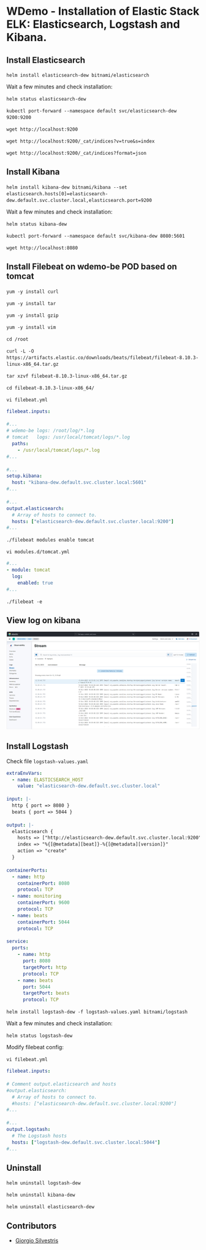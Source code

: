 # WDemo - Installation of Elastic Stack ELK: Elasticsearch, Logstash and Kibana.

## Install Elasticsearch

`helm install elasticsearch-dew bitnami/elasticsearch`

Wait a few minutes and check installation:

`helm status elasticsearch-dew`

`kubectl port-forward --namespace default svc/elasticsearch-dew 9200:9200`

`wget http://localhost:9200`

`wget http://localhost:9200/_cat/indices?v=true&s=index`

`wget http://localhost:9200/_cat/indices?format=json`

## Install Kibana

`helm install kibana-dew bitnami/kibana --set elasticsearch.hosts[0]=elasticsearch-dew.default.svc.cluster.local,elasticsearch.port=9200`

Wait a few minutes and check installation:

`helm status kibana-dew`

`kubectl port-forward --namespace default svc/kibana-dew 8080:5601`

`wget http://localhost:8080`

## Install Filebeat on wdemo-be POD based on tomcat

`yum -y install curl`

`yum -y install tar`

`yum -y install gzip`

`yum -y install vim`

`cd /root`

`curl -L -O https://artifacts.elastic.co/downloads/beats/filebeat/filebeat-8.10.3-linux-x86_64.tar.gz`

`tar xzvf filebeat-8.10.3-linux-x86_64.tar.gz`

`cd filebeat-8.10.3-linux-x86_64/`

`vi filebeat.yml`

```yaml
filebeat.inputs:

#...
# wdemo-be logs: /root/log/*.log
# tomcat   logs: /usr/local/tomcat/logs/*.log
  paths:
    - /usr/local/tomcat/logs/*.log
#...

#...
setup.kibana:
  host: "kibana-dew.default.svc.cluster.local:5601"
#...

#...
output.elasticsearch:
  # Array of hosts to connect to.
  hosts: ["elasticsearch-dew.default.svc.cluster.local:9200"]
#...
```

`./filebeat modules enable tomcat`

`vi modules.d/tomcat.yml`

```yaml
#...
- module: tomcat
  log:
    enabled: true
#...
```

`./filebeat -e`

## View log on kibana

![00](elk_00.png)

## Install Logstash

Check file `logstash-values.yaml`

```yaml
extraEnvVars:
  - name: ELASTICSEARCH_HOST
    value: "elasticsearch-dew.default.svc.cluster.local"

input: |-
  http { port => 8080 }
  beats { port => 5044 }

output: |-
  elasticsearch {
    hosts => ["http://elasticsearch-dew.default.svc.cluster.local:9200"]
    index => "%{[@metadata][beat]}-%{[@metadata][version]}"
    action => "create"
  }

containerPorts:
  - name: http
    containerPort: 8080
    protocol: TCP
  - name: monitoring
    containerPort: 9600
    protocol: TCP
  - name: beats
    containerPort: 5044
    protocol: TCP

service:
  ports:
    - name: http
      port: 8080
      targetPort: http
      protocol: TCP
    - name: beats
      port: 5044
      targetPort: beats
      protocol: TCP
```

`helm install logstash-dew -f logstash-values.yaml bitnami/logstash`

Wait a few minutes and check installation:

`helm status logstash-dew`

Modify filebeat config:

`vi filebeat.yml`

```yaml
filebeat.inputs:

# Comment output.elasticsearch and hosts
#output.elasticsearch:
  # Array of hosts to connect to.
  #hosts: ["elasticsearch-dew.default.svc.cluster.local:9200"]
#...

#...
output.logstash:
  # The Logstash hosts
  hosts: ["logstash-dew.default.svc.cluster.local:5044"]
#...
```

## Uninstall

`helm uninstall logstash-dew`

`helm uninstall kibana-dew`

`helm uninstall elasticsearch-dew`

## Contributors

* [Giorgio Silvestris](https://github.com/giosil)
